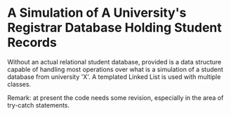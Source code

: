 # A Simulation of A University's Registrar Database Holding Student Records

Without an actual relational student database, provided is a data structure capable of handling most operations over what is a simulation of a student database from university 'X'. A templated Linked List is used with multiple classes. 

Remark: at present the code needs some revision, especially in the area of try-catch statements.
